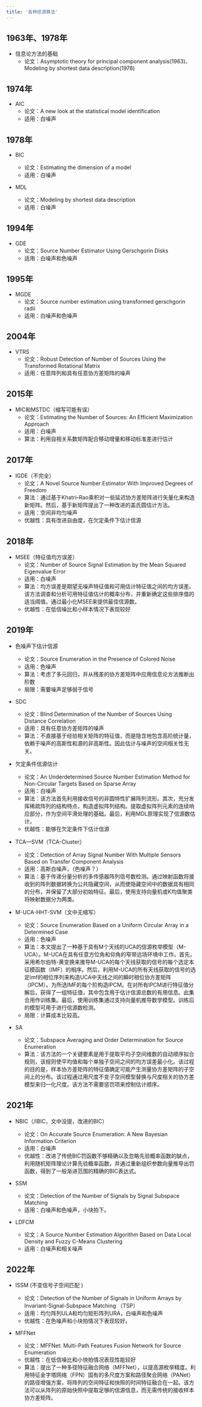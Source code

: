 ```yaml
---
title: '各种信源算法'
---
```


## 1963年、1978年

- 信息论方法的基础
  - 论文：Asymptotic theory for principal component analysis(1963)、Modeling by shortest data description(1978)


## 1974年
- AIC
  - 论文：A new look at the statistical model identification
  - 适用：白噪声

## 1978年
- BIC
  - 论文：Estimating the dimension of a model
  - 适用：白噪声

- MDL
  - 论文：Modeling by shortest data description
  - 适用：白噪声

## 1994年
- GDE
  - 论文：Source Number Estimator Using Gerschgorin Disks
  - 适用：白噪声和色噪声

## 1995年
- MGDE
  - 论文：Source number estimation using transformed gerschgorin radii
  - 适用：白噪声和色噪声

## 2004年
- VTRS
  - 论文：Robust Detection of Number of Sources Using the 
Transformed Rotational Matrix 
  - 适用：任意阵列和具有任意协方差矩阵的噪声


## 2015年
- MIC和MSTDC（缩写可能有误）
  - 论文：Estimating the Number of Sources: An Efficient
Maximization Approach
  - 适用：白噪声
  - 算法：利用自相关系数矩阵配合移动增量和移动标准差进行估计

## 2017年
- IGDE（不完全）
  - 论文：A Novel Source Number Estimator With Improved Degrees of Freedom
  - 算法：通过基于Khatri–Rao乘积对一些延迟协方差矩阵进行矢量化来构造新矩阵。然后，基于新矩阵提出了一种改进的盖氏圆估计方法。
  - 适用：空间非均匀噪声
  - 优越性：具有改进自由度，在欠定条件下估计信源

## 2018年
- MSEE（特征值均方误差）
  - 论文：Number of Source Signal Estimation by the
Mean Squared Eigenvalue Error
  - 适用：白噪声
  - 算法：均方误差是期望无噪声特征值和可用估计特征值之间的均方误差。该方法调查和分析可用特征值估计的概率分布，并重新确定这些排序值的适当阈值。通过最小化MSEE来提供最佳信源数。
  - 优越性：在低信噪比和小样本情况下表现较好

## 2019年
- 色噪声下估计信源
  - 论文：Source Enumeration in the Presence of Colored Noise
  - 适用：色噪声
  - 算法：考虑了多元回归，并从残差的协方差矩阵中应用信息论方法推断出阶数
  - 局限：需要噪声足够弱于信号

- SDC
  - 论文：Blind Determination of the Number of Sources Using　Distance Correlation
  - 适用：具有任意协方差矩阵的噪声
  - 算法：不直接基于经验相关矩阵的特征值，而是隐含地包含高阶统计量，依赖于噪声的高斯性和源的非高斯性。因此估计与噪声的空间相关性无关。

- 欠定条件信源估计
  - 论文：An Underdetermined Source Number Estimation Method for Non-Circular Targets Based on Sparse Array
  - 适用：白噪声
  - 算法：该方法首先利用接收信号的非圆特性扩展阵列流形。其次，充分发挥稀疏阵列的结构特点，构造虚拟阵列结构。提取虚拟阵列元素的连续响应部分，作为空间平滑处理的基础。最后，利用MDL原理实现了信源数估计。
  - 优越性：能够在欠定条件下估计信源

- TCA—SVM（TCA-Cluster）
  - 论文：Detection of Array Signal Number With Multiple
Sensors Based on Transfer Component Analysis
  - 适用：高斯白噪声，（色噪声？）
  - 算法：基于传递分量分析的多传感器阵列信号数检测。通过映射函数将接收到的阵列数据转换为公共隐藏空间，从而使隐藏空间中的数据具有相同的分布，并保留了大部分初始特征。最后，使用支持向量机或K均值聚类将映射数据分为两类。

- M-UCA-HHT-SVM（文中无缩写）
  - 论文：Source Enumeration Based on a Uniform Circular
Array in a Determined Case
  - 适用：色噪声
  - 算法：本文提出了一种基于具有M个天线的UCA的信源枚举模型（M-UCA）。M-UCA在具有任意方位角和仰角的窄带远场环境中工作。首先，采用希尔伯特-黄变换来推导M-UCA的每个天线获取的信号的每个选定本征模函数（IMF）的相序。然后，利用M-UCA的所有天线获取的信号的选定imf的相位序列来构造UCA中天线之间的瞬时相位协方差矩阵（IPCM）。为所选IMF的每个阶构造IPCM。在对所有IPCM进行特征值分解后，获得了一组特征值，其中包含用于估计信源总数的有用信息。此集合用作训练集。最后，使用训练集通过支持向量机推导数学模型。训练后的模型可用于进行信源数检测。
  - 局限：计算成本比较高。

- SA
  - 论文：Subspace Averaging and Order Determination
for Source Enumeration
  - 算法：该方法的一个关键要素是用于提取平均子空间维数的自动顺序拟合规则，该规则使平均值和每个单独子空间之间的均方误差最小化。该过程的目的是，样本协方差矩阵的特征值确定可能产生测量协方差矩阵的子空间上的分布。该过程通过用尺度不变子空间模型替换与尺度相关的协方差模型来归一化尺度。该方法不需要惩罚项来控制估计顺序。


## 2021年
- NBIC（/IBIC，文中没提，改进的BIC）
  - 论文：On Accurate Source Enumeration: A New Bayesian
Information Criterion
  - 适用：白噪声
  - 优越性：改进了传统BIC罚函数不够精确以及忽略先验概率函数的缺点，利用随机矩阵理论计算先验概率函数，并通过重新组织参数向量推导出罚函数，得到了一般渐进范围的精确的BIC表达式。

- SSM
  - 论文：Detection of the Number of Signals by Signal
Subspace Matching
  - 适用：白噪声和色噪声，小块拍下。

- LDFCM
  - 论文：A Source Number Estimation Algorithm Based on Data Local Density and Fuzzy C-Means Clustering
  - 适用：白噪声和相关噪声

## 2022年

- ISSM  (不变信号子空间匹配 )
  - 论文：Detection of the Number of Signals in Uniform Arrays by Invariant-Signal-Subspace Matching （TSP）
  - 适用：均匀阵列ULA和均匀矩形阵列URA，白噪声和色噪声
  - 优越性：在色噪声和小块拍情况下表现较好。

- MFFNet
  - 论文：MFFNet: Multi-Path Features Fusion Network for Source Enumeration
  - 优越性：在低信噪比和小快拍情况表现性能较好
  - 算法：提出了一种多径特征融合网络（MFFNet），以提高源枚举精度。利用特征金字塔网络（FPN）固有的多尺度方案和路径聚合网络（PANet）的路径增强方案，将阵列的空间特征和快照的时间特征融合在一起。该方法可以从阵列的原始快照中提取足够的信源信息，而无需传统的接收样本协方差矩阵。

